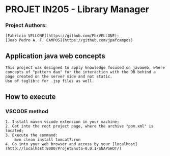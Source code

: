 # PROJET IN205 - Library Manager
### Project Authors:
    [Fabricio VELLONE](https://github.com/FbrVELLONE);
    [Joao Pedro A. F. CAMPOS](https://github.com/jpafcampos)

## Application java web concepts
    This project was designed to apply knowledge focused on javaweb, where concepts of "pattern dao" for the interaction with the DB behind a page created on the server side and not static. 
    Use of taglib:c for .jsp files as well. 

## How to execute
###   VSCODE method
    1. Install maven vscode extension in your machine;
    2. Get into the root project page, where the archive "pom.xml" is located;
    3. Execute the command: 
        mvn clean install tomcat7:run
    4. Go into your web browser and access by your [localhost](http://localhost:8080/ProjetEnsta-0.0.1-SNAPSHOT/)


